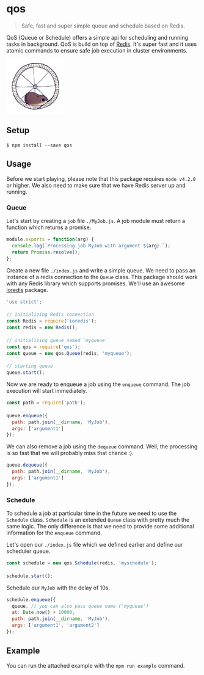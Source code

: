 # qos

> Safe, fast and super simple queue and schedule based on Redis.

QoS (Queue or Schedule) offers a simple api for scheduling and running tasks in background. QoS is build on top of [Redis](http://redis.io). It's super fast and it uses atomic commands to ensure safe job execution in cluster environments.

<img src="giphy.gif" width="150"/>

## Setup

```
$ npm install --save qos
```

## Usage

Before we start playing, please note that this package requires `node v4.2.0` or higher. We also need to make sure that we have Redis server up and running.

### Queue

Let's start by creating a `job` file `./MyJob.js`. A job module must return a function which returns a promise.

```js
module.exports = function(arg) {
  console.log(`Processing job MyJob with argument ${arg}.`);
  return Promise.resolve();
};
```

Create a new file `./index.js` and write a simple queue. We need to pass an instance of a redis connection to the `Queue` class. This package should work with any Redis library which supports promises. We'll use an awesome [ioredis](https://github.com/luin/ioredis) package.

```js
'use strict';

// initializing Redis connection
const Redis = require('ioredis');
const redis = new Redis();

// initializing queue named `myqueue`
const qos = require('qos');
const queue = new qos.Queue(redis, 'myqueue');

// starting queue
queue.start();
```

Now we are ready to enqueue a job using the `enqueue` command. The job execution will start immediately.

```js
const path = require('path');

queue.enqueue({
  path: path.join(__dirname, 'MyJob'),
  args: ['argument1']
});
```

We can also remove a job using the `dequeue` command. Well, the processing is so fast that we will probably miss that chance :).

```js
queue.dequeue({
  path: path.join(__dirname, 'MyJob'),
  args: ['argument1']
});
```

### Schedule

To schedule a job at particular time in the future we need to use the `Schedule` class. `Schedule` is an extended `Queue` class with pretty much the same logic. The only difference is that we need to provide some additional information for the `enqueue` command.

Let's open our `./index.js` file which we defined earlier and define our scheduler queue.

```js
const schedule = new qos.Schedule(redis, 'myschedule');

schedule.start();
```

Schedule our `MyJob` with the delay of 10s.

```js
schedule.enqueue({
  queue, // you can also pass queue name ('myqueue')
  at: Date.now() + 10000,
  path: path.join(__dirname, 'MyJob'),
  args: ['argument1', 'argument2']
});
```

## Example

You can run the attached example with the `npm run example` command.
